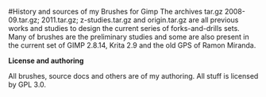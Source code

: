 #History and sources of my Brushes for Gimp
The archives tar.gz 2008-09.tar.gz; 2011.tar.gz; z-studies.tar.gz and origin.tar.gz are all previous works and studies to design the current series of forks-and-drills sets. Many of brushes are the preliminary studies and some are also present in the current set of GIMP 2.8.14, Krita 2.9 and the old GPS of Ramon Miranda.

**License and authoring**

All brushes, source docs and others are of my authoring. All stuff is licensed by GPL 3.0.
